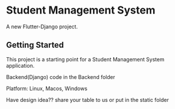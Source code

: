 # Student Management System

A new Flutter-Django project.

## Getting Started

This project is a starting point for a Student Management System application.

Backend(Django) code in the Backend folder

Platform: Linux, Macos, Windows

Have design idea?? share your table to us or put in the static folder